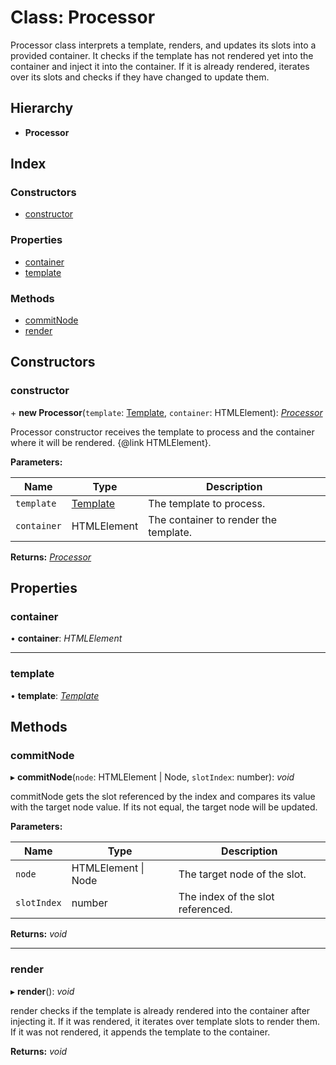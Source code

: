 
# Class: Processor

Processor class interprets a template, renders, and updates its slots into a
provided container. It checks if the template has not rendered yet into the
container and inject it into the container. If it is already rendered,
iterates over its slots and checks if they have changed to update them.

## Hierarchy

* **Processor**

## Index

### Constructors

* [constructor](processor.md#constructor)

### Properties

* [container](processor.md#container)
* [template](processor.md#template)

### Methods

* [commitNode](processor.md#commitnode)
* [render](processor.md#render)

## Constructors

###  constructor

\+ **new Processor**(`template`: [Template](template.md), `container`: HTMLElement): *[Processor](processor.md)*

Processor constructor receives the template to process and the container
where it will be rendered.
{@link HTMLElement}.

**Parameters:**

Name | Type | Description |
------ | ------ | ------ |
`template` | [Template](template.md) | The template to process. |
`container` | HTMLElement | The container to render the template.  |

**Returns:** *[Processor](processor.md)*

## Properties

###  container

• **container**: *HTMLElement*

___

###  template

• **template**: *[Template](template.md)*

## Methods

###  commitNode

▸ **commitNode**(`node`: HTMLElement | Node, `slotIndex`: number): *void*

commitNode gets the slot referenced by the index and compares its value
with the target node value. If its not equal, the target node will be
updated.

**Parameters:**

Name | Type | Description |
------ | ------ | ------ |
`node` | HTMLElement &#124; Node | The target node of the slot. |
`slotIndex` | number | The index of the slot referenced.  |

**Returns:** *void*

___

###  render

▸ **render**(): *void*

render checks if the template is already rendered into the container
after injecting it. If it was rendered, it iterates over template slots
to render them. If it was not rendered, it appends the template to the
container.

**Returns:** *void*
